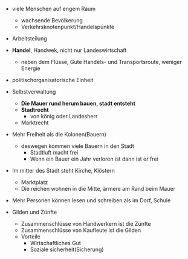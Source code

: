 - viele Menschen auf engem Raum
	- wachsende Bevölkerung
	- Verkehrsknotenpunkt/Handelspunkte
- Arbeitsteilung
- **Handel**, Handwek, nicht nur Landeswirtschaft 
	- neben dem Flüsse, Gute Handels- und Transportsroute, weniger Energie
- politischorganisatorische Einheit
- Selbstverwaltung
	- **Die Mauer rund herum bauen, stadt entsteht**
	- **Stadtrecht**
		- von könig oder Landesherr
	- Marktrecht
- Mehr Freiheit als die Kolonen(Bauern)
	- deswegen kommen viele Bauern in den Stadt
		- Stadtluft macht frei
		- Wenn ein Bauer ein Jahr verloren ist dann ist er frei
- Im mitter des Stadt steht Kirche, Klöstern
	- Marktplatz
	- Die reichen wohnen in die Mitte, ärmere am Rand beim Mauer
- Mehr Personen können lesen und schreiben als im Dorf, Schule
	
- Gilden und Zünfte
	- Zusammenschlüsse von Handwerkern ist die Zünfte
	- Zusammenschlüsse von Kaufleute ist die Gilden
	- Vorteile
		- Wirtschaftliches Gut
		- Soziale sicherheit(Sicherung)